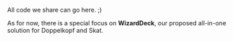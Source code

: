 All code we share can go here. ;)

As for now, there is a special focus on **WizardDeck**, our proposed all-in-one solution for Doppelkopf and Skat.
